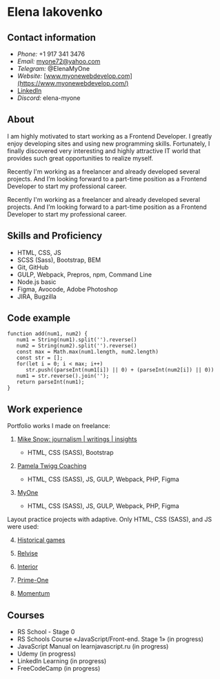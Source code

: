 # Elena Iakovenko

## Contact information

- _Phone:_ +1 917 341 3476
- _Email:_ myone72@yahoo.com
- _Telegram:_ @ElenaMyOne
- _Website:_ [www.myonewebdevelop.com](https://www.myonewebdevelop.com/)
- [LinkedIn](https://www.linkedin.com/in/elena-iakovenko-54319115a/)
- _Discord:_ elena-myone

## About

I am highly motivated to start working as a Frontend Developer. I greatly enjoy developing sites and using new programming skills. Fortunately, I finally discovered very interesting and highly attractive IT world that provides such great opportunities to realize myself.

Recently I'm working as a freelancer and already developed several projects. And I’m looking forward to a part-time position as a Frontend Developer to start my professional career.

Recently I'm working as a freelancer and already developed several projects. And I’m looking forward to a part-time position as a Frontend Developer to start my professional career.

## Skills and Proficiency

- HTML, CSS, JS
- SCSS (Sass), Bootstrap, BEM
- Git, GitHub
- GULP, Webpack, Prepros, npm, Command Line
- Node.js basic
- Figma, Avocode, Adobe Photoshop
- JIRA, Bugzilla

## Code example

```
function add(num1, num2) {
   num1 = String(num1).split('').reverse()
   num2 = String(num2).split('').reverse()
   const max = Math.max(num1.length, num2.length)
   const str = [];
   for(let i = 0; i < max; i++)
      str.push((parseInt(num1[i]) || 0) + (parseInt(num2[i]) || 0))
   num1 = str.reverse().join('');
   return parseInt(num1);
}
```

## Work experience

Portfolio works I made on freelance:

1. [Mike Snow: journalism | writings | insights](http://www.mikesnow.us/)

   - HTML, CSS (SASS), Bootstrap

2. [Pamela Twigg Coaching](http://pamelatwiggcoaching.com/)

   - HTML, CSS (SASS), JS, GULP, Webpack, PHP, Figma

3. [MyOne](https://www.myonewebdevelop.com/)

   - HTML, CSS (SASS), JS, GULP, Webpack, PHP, Figma

Layout practice projects with adaptive. Only HTML, CSS (SASS), and JS were used:

4. [Historical games](https://elena-myone.github.io/HistoricalGames/)

5. [Relvise](https://elena-myone.github.io/Relvise/)

6. [Interior](https://elena-myone.github.io/Interior/index.html)

7. [Prime-One](https://elena-myone.github.io/Prime-One/)

8. [Momentum](https://elena-myone.github.io/momentum/my-app/dist/)

## Courses

- RS School - Stage 0
- RS Schools Course «JavaScript/Front-end. Stage 1» (in progress)
- JavaScript Manual on learnjavascript.ru (in progress)
- Udemy (in progress)
- LinkedIn Learning (in progress)
- FreeCodeCamp (in progress)
